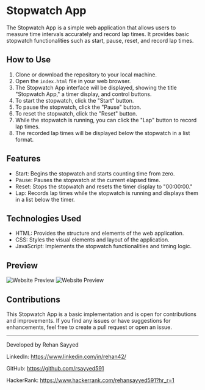 # Stopwatch App

The Stopwatch App is a simple web application that allows users to measure time intervals accurately and record lap times. It provides basic stopwatch functionalities such as start, pause, reset, and record lap times.

## How to Use

1. Clone or download the repository to your local machine.
2. Open the `index.html` file in your web browser.
3. The Stopwatch App interface will be displayed, showing the title "Stopwatch App," a timer display, and control buttons.
4. To start the stopwatch, click the "Start" button.
5. To pause the stopwatch, click the "Pause" button.
6. To reset the stopwatch, click the "Reset" button.
7. While the stopwatch is running, you can click the "Lap" button to record lap times.
8. The recorded lap times will be displayed below the stopwatch in a list format.

## Features

- Start: Begins the stopwatch and starts counting time from zero.
- Pause: Pauses the stopwatch at the current elapsed time.
- Reset: Stops the stopwatch and resets the timer display to "00:00:00."
- Lap: Records lap times while the stopwatch is running and displays them in a list below the timer.

## Technologies Used

- HTML: Provides the structure and elements of the web application.
- CSS: Styles the visual elements and layout of the application.
- JavaScript: Implements the stopwatch functionalities and timing logic.

## Preview

![Website Preview](https://i.ibb.co/82fxRWn/1.png)
![Website Preview](https://i.ibb.co/vvvr2Bh/2.png)

## Contributions

This Stopwatch App is a basic implementation and is open for contributions and improvements. If you find any issues or have suggestions for enhancements, feel free to create a pull request or open an issue.

---

Developed by Rehan Sayyed

LinkedIn: https://www.linkedin.com/in/rehan42/

GitHub: https://github.com/rsayyed591

HackerRank: https://www.hackerrank.com/rehansayyed591?hr_r=1
